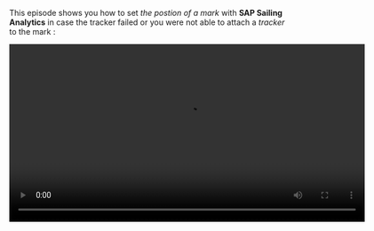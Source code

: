 This episode shows you how to set *the postion of a mark* with **SAP Sailing Analytics** in case the tracker failed or you were not able to attach a *tracker* to the mark :

<video controls="true" width="640" src="https://sapsailing-documentation.s3-eu-west-1.amazonaws.com/adminconsole/SettingFirstPositionForAMarkOnTheMapCut.mp4" type="video/mp4">
  Your browser does not support the video tag.
</video>